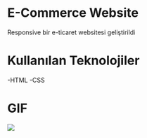# E-Commerce Website
Responsive bir e-ticaret websitesi geliştirildi

# Kullanılan Teknolojiler
-HTML
-CSS

# GIF
![](./images/e_commerce.gif)
